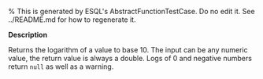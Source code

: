 % This is generated by ESQL's AbstractFunctionTestCase. Do no edit it. See ../README.md for how to regenerate it.

**Description**

Returns the logarithm of a value to base 10. The input can be any numeric value, the return value is always a double.  Logs of 0 and negative numbers return `null` as well as a warning.

